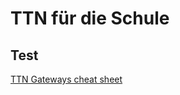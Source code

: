 ﻿# TTN für die Schule
## Test

[TTN Gateways cheat sheet](_materialien/cheat_sheet_Gateway_test.pdf)


